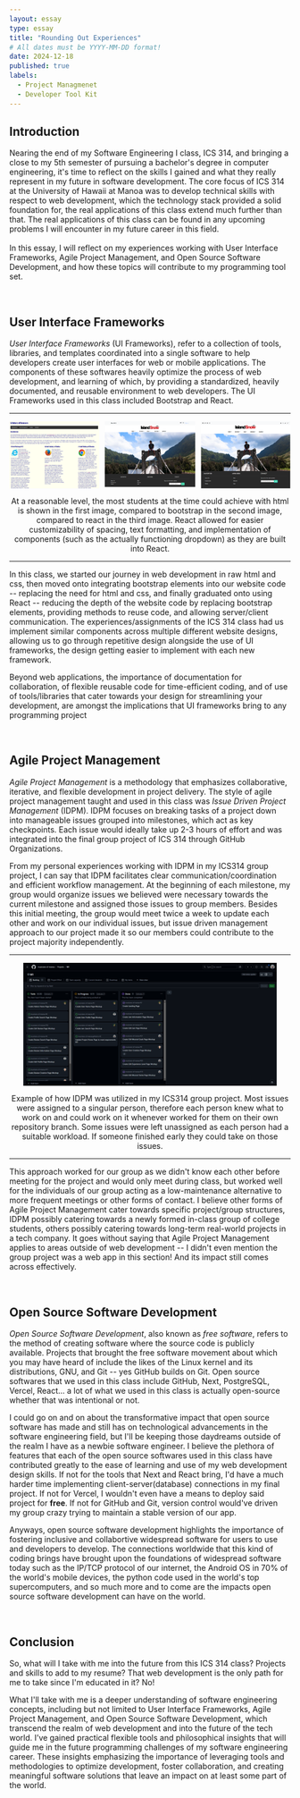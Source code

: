 ```yaml
---
layout: essay
type: essay
title: "Rounding Out Experiences"
# All dates must be YYYY-MM-DD format!
date: 2024-12-18
published: true
labels:
  - Project Managmenet
  - Developer Tool Kit
---
```


## Introduction
<p>

Nearing the end of my Software Engineering I class, ICS 314, and bringing a close to my 5th semester of pursuing a bachelor's degree in computer engineering, it's time to reflect on the skills I gained and what they really represent in my future in software development. The core focus of ICS 314 at the University of Hawaii at Manoa was to develop technical skills with respect to web development, which the technology stack provided a solid foundation for, the real applications of this class extend much further than that. The real applications of this class can be found in any upcoming problems I will encounter in my future career in this field.
<br>
<br>
In this essay, I will reflect on my experiences working with User Interface Frameworks, Agile Project Management, and Open Source Software Development, and how these topics will contribute to my programming tool set.
</p>
<br>

## User Interface Frameworks
<p>
<i>User Interface Frameworks</i> (UI Frameworks), refer to a collection of tools, libraries, and templates coordinated into a single software to help developers create user interfaces for web or mobile applications. The components of these softwares heavily optimize the process of web development, and learning of which, by providing a standardized, heavily documented, and reusable environment to web developers. The UI Frameworks used in this class included Bootstrap and React.
</p>
<hr>
<div style="display: flex; justify-content: space-between;">
  <img src="../img/EOYreflection/html.png" alt="Raw html project" style="width: 32%;">
  <img src="../img/EOYreflection/bootstrap.png" alt="Island Snow Bootstrap" style="width: 32%;">
  <img src="../img/EOYreflection/react.png" alt="Island Snow React" style="width: 32%;">
</div>
<p style="text-align: center;">
  At a reasonable level, the most students at the time could achieve with html is shown in the first image, compared to bootstrap in the second image, compared to react in the third image. React allowed for easier customizability of spacing, text formatting, and implementation of components (such as the actually functioning dropdown) as they are built into React.
</p>
<hr>
<p>
In this class, we started our journey in web development in raw html and css, then moved onto integrating bootstrap elements into our website code -- replacing the need for html and css, and finally graduated onto using React -- reducing the depth of the website code by replacing bootstrap elements, providing methods to reuse code, and allowing server/client communication. The experiences/assignments of the ICS 314 class had us implement similar components across multiple different website designs, allowing us to go through repetitive design alongside the use of UI frameworks, the design getting easier to implement with each new framework.
</p>
<p>
Beyond web applications, the importance of documentation for collaboration, of flexible reusable code for time-efficient coding, and of use of tools/libraries that cater towards your design for streamlining your development,  are amongst the implications that UI frameworks bring to any programming project 
</p>
<br>

## Agile Project Management
<p>
<i>Agile Project Management</i> is a methodology that emphasizes collaborative, iterative, and flexible development in project delivery. The style of agile project management taught and used in this class was <i>Issue Driven Project Management</i> (IDPM). IDPM focuses on breaking tasks of a project down into manageable issues grouped into milestones, which act as key checkpoints. Each issue would ideally take up 2-3 hours of effort and was integrated into the final group project of ICS 314 through GitHub Organizations.
</p>
<p>
From my personal experiences working with IDPM in my ICS314 group project, I can say that IDPM facilitates clear communication/coordination and efficient workflow management. At the beginning of each milestone, my group would organize issues we believed were necessary towards the current milestone and assigned those issues to group members. Besides this initial meeting, the group would meet twice a week to update each other and work on our individual issues, but issue driven management approach to our project made it so our members could contribute to the project majority independently.
</p>
<hr>
<div style="display: flex; justify-content: center;">
  <img src="../img/EOYreflection/M1board.png" alt="Final Project Issue Board for Milestone 1" style="width: 90%;">
</div>
<p style="text-align: center;">
  Example of how IDPM was utilized in my ICS314 group project. Most issues were assigned to a singular person, therefore each person knew what to work on and could work on it whenever worked for them on their own repository branch. Some issues were left unassigned as each person had a suitable workload. If someone finished early they could take on those issues.
</p>
<hr>
<p>
This approach worked for our group as we didn't know each other before meeting for the project and would only meet during class, but worked well for the individuals of our group acting as a low-maintenance alternative to more frequent meetings or other forms of contact. I believe other forms of Agile Project Management cater towards specific project/group structures, IDPM possibly catering towards a newly formed in-class group of college students, others possibly catering towards long-term real-world projects in a tech company. It goes without saying that Agile Project Management applies to areas outside of web development -- I didn't even mention the group project was a web app in this section! And its impact still comes across effectively.
</p>
<br>

## Open Source Software Development
<p>
<i>Open Source Software Development</i>, also known as <i>free software</i>, refers to the method of creating software where the source code is publicly available. Projects that brought the free software movement about which you may have heard of include the likes of the Linux kernel and its distributions, GNU, and Git -- yes GitHub builds on Git. Open source softwares that we used in this class include GitHub, Next, PostgreSQL, Vercel, React... a lot of what we used in this class is actually open-source whether that was intentional or not.
</p>
<p>
I could go on and on about the transformative impact that open source software has made and still has on technological advancements in the software engineering field, but I'll be keeping those daydreams outside of the realm I have as a newbie software engineer. I believe the plethora of features that each of the open source softwares used in this class have contributed greatly to the ease of learning and use of my web development design skills. If not for the tools that Next and React bring, I'd have a much harder time implementing client-server(database) connections in my final project. If not for Vercel, I wouldn't even have a means to deploy said project for <b>free</b>. If not for GitHub and Git, version control would've driven my group crazy trying to maintain a stable version of our app.
</p>
<p>
Anyways, open source software development highlights the importance of fostering inclusive and collabortive widespread software for users to use and developers to develop. The connections worldwide that this kind of coding brings have brought upon the foundations of widespread software today such as the IP/TCP protocol of our internet, the Android OS in 70% of the world's mobile devices, the python code used in the world's top supercomputers, and so much more and to come are the impacts open source software development can have on the world.
</p>
<br>

## Conclusion
<p>
So, what will I take with me into the future from this ICS 314 class? Projects and skills to add to my resume? That web development is the only path for me to take since I'm educated in it? No!
</p>
<p>
What I'll take with me is a deeper understanding of software engineering concepts, including but not limited to User Interface Frameworks, Agile Project Management, and Open Source Software Development, which transcend the realm of web development and into the future of the tech world. I’ve gained practical flexible tools and philosophical insights that will guide me in the future programming challenges of my software engineering career. These insights emphasizing the importance of leveraging tools and methodologies to optimize development, foster collaboration, and creating meaningful software solutions that leave an impact on at least some part of the world.
</p>